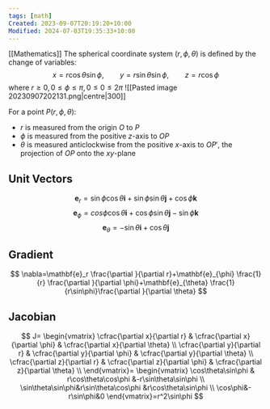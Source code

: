```yaml
---
tags: [math]
Created: 2023-09-07T20:19:20+10:00
Modified: 2024-07-03T19:35:33+10:00
---
```

[[Mathematics]]
The spherical coordinate system $(r,\phi,\theta)$ is defined by the change of variables:
$$
x=r\cos\theta\sin\phi,\qquad y=r\sin\theta\sin\phi,\qquad z=r\cos\phi
$$
where $r\geq 0, 0\leq\phi\leq \pi,0\leq 0\leq 2\pi$ 
![[Pasted image 20230907202131.png|centre|300]]

For a point $P(r,\phi,\theta)$:
- $r$ is measured from the origin $O$ to $P$
- $\phi$ is measured from the positive $z$-axis to $OP$
- $\theta$ is measured anticlockwise from the positive $x$-axis to $OP'$, the projection of $OP$ onto the $xy$-plane
## Unit Vectors
$$\mathbf{e}_r=\sin\phi\cos\theta\mathbf{i}+\sin\phi\sin\theta\mathbf{j}+\cos\phi\mathbf{k}$$
$$\mathbf{e}_{\phi}=cos\phi\cos\theta\mathbf{i}+\cos\phi\sin\theta\mathbf{j}-\sin\phi\mathbf{k}$$
$$\mathbf{e}_{\theta}=-\sin\theta\mathbf{i}+\cos\theta\mathbf{j}$$
## Gradient
$$
\nabla=\mathbf{e}_r \frac{\partial }{\partial r}+\mathbf{e}_{\phi} \frac{1}{r} \frac{\partial }{\partial \phi}+\mathbf{e}_{\theta} \frac{1}{r\sin\phi}\frac{\partial }{\partial \theta}
$$
## Jacobian
$$
J=
\begin{vmatrix}
\cfrac{\partial x}{\partial r} & \cfrac{\partial x}{\partial \phi} & \cfrac{\partial x}{\partial \theta} \\
\cfrac{\partial y}{\partial r} & \cfrac{\partial y}{\partial \phi} & \cfrac{\partial y}{\partial \theta} \\
\cfrac{\partial z}{\partial r} & \cfrac{\partial z}{\partial \phi} & \cfrac{\partial z}{\partial \theta} \\
\end{vmatrix}=
\begin{vmatrix}
\cos\theta\sin\phi & r\cos\theta\cos\phi &-r\sin\theta\sin\phi \\
\sin\theta\sin\phi&r\sin\theta\cos\phi &r\cos\theta\sin\phi \\
\cos\phi&-r\sin\phi&0
\end{vmatrix}=r^2\sin\phi
$$
